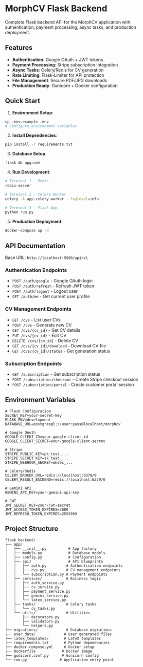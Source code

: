 # MorphCV Flask Backend

Complete Flask backend API for the MorphCV application with authentication, payment processing, async tasks, and production deployment.

## Features

- **Authentication**: Google OAuth + JWT tokens
- **Payment Processing**: Stripe subscription integration
- **Async Tasks**: Celery/Redis for CV generation
- **Rate Limiting**: Flask-Limiter for API protection
- **File Management**: Secure PDF/JPG downloads
- **Production Ready**: Gunicorn + Docker configuration

## Quick Start

1. **Environment Setup**:
```bash
cp .env.example .env
# Configure environment variables
```

2. **Install Dependencies**:
```bash
pip install -r requirements.txt
```

3. **Database Setup**:
```bash
flask db upgrade
```

4. **Run Development**:
```bash
# Terminal 1 - Redis
redis-server

# Terminal 2 - Celery Worker
celery -A app.celery worker --loglevel=info

# Terminal 3 - Flask App
python run.py
```

5. **Production Deployment**:
```bash
docker-compose up -d
```

## API Documentation

Base URL: `http://localhost:5000/api/v1`

### Authentication Endpoints
- `POST /auth/google` - Google OAuth login
- `POST /auth/refresh` - Refresh JWT token
- `POST /auth/logout` - Logout user
- `GET /auth/me` - Get current user profile

### CV Management Endpoints
- `GET /cvs` - List user CVs
- `POST /cvs` - Generate new CV
- `GET /cvs/{cv_id}` - Get CV details
- `PUT /cvs/{cv_id}` - Edit CV
- `DELETE /cvs/{cv_id}` - Delete CV
- `GET /cvs/{cv_id}/download` - Download CV file
- `GET /cvs/{cv_id}/status` - Get generation status

### Subscription Endpoints
- `GET /subscription` - Get subscription status
- `POST /subscription/checkout` - Create Stripe checkout session
- `POST /subscription/portal` - Create customer portal session

## Environment Variables

```env
# Flask Configuration
SECRET_KEY=your-secret-key
FLASK_ENV=development
DATABASE_URL=postgresql://user:pass@localhost/morphcv

# Google OAuth
GOOGLE_CLIENT_ID=your-google-client-id
GOOGLE_CLIENT_SECRET=your-google-client-secret

# Stripe
STRIPE_PUBLIC_KEY=pk_test_...
STRIPE_SECRET_KEY=sk_test_...
STRIPE_WEBHOOK_SECRET=whsec_...

# Celery/Redis
CELERY_BROKER_URL=redis://localhost:6379/0
CELERY_RESULT_BACKEND=redis://localhost:6379/0

# Gemini API
GEMINI_API_KEY=your-gemini-api-key

# JWT
JWT_SECRET_KEY=your-jwt-secret
JWT_ACCESS_TOKEN_EXPIRES=3600
JWT_REFRESH_TOKEN_EXPIRES=2592000
```

## Project Structure

```
flask_backend/
├── app/
│   ├── __init__.py          # App factory
│   ├── models.py            # Database models
│   ├── config.py            # Configuration
│   ├── api/                 # API blueprints
│   │   ├── auth.py         # Authentication endpoints
│   │   ├── cvs.py          # CV management endpoints
│   │   └── subscription.py # Payment endpoints
│   ├── services/           # Business logic
│   │   ├── auth_service.py
│   │   ├── cv_service.py
│   │   ├── payment_service.py
│   │   ├── gemini_service.py
│   │   └── latex_service.py
│   ├── tasks/              # Celery tasks
│   │   └── cv_tasks.py
│   └── utils/              # Utilities
│       ├── decorators.py
│       ├── validators.py
│       └── helpers.py
├── migrations/             # Database migrations
├── user_data/             # User generated files
├── latex_templates/       # LaTeX templates
├── requirements.txt       # Python dependencies
├── docker-compose.yml     # Docker setup
├── Dockerfile            # Docker image
├── gunicorn.conf.py      # Gunicorn config
└── run.py               # Application entry point
```
